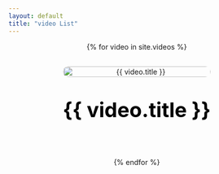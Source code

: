 ```yaml
---
layout: default
title: "video List"
---
```



<div style="display: flex; flex-direction: column; gap: 30px; align-items: center;">
  {% for video in site.videos %}
  <div style="text-align: center;">
    <a href="{{ site.baseurl }}{{ video.url }}">
      <img src="{{ site.baseurl }}{{ video.thumbnail }}" alt="{{ video.title }}" 
           style="width: 100%; max-width: 1920px; height: auto; border-radius: 40px;">
    </a>
    <p style="font-size: 40px; font-weight: bold;">
      <a href="{{ site.baseurl }}{{ video.url }}" style="text-decoration: none; color: black;">
        {{ video.title }}
      </a>
    </p>
  </div>
  {% endfor %}
</div>

